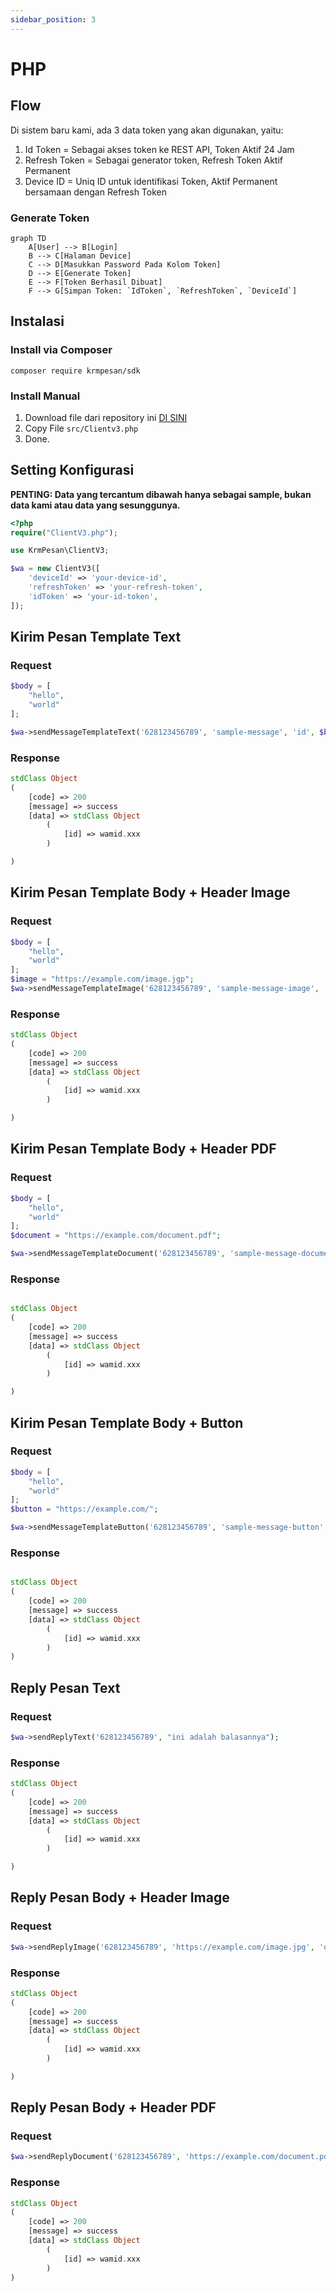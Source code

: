 ```yaml
---
sidebar_position: 3
---
```


# PHP

## Flow

Di sistem baru kami, ada 3 data token yang akan digunakan, yaitu:

1. Id Token = Sebagai akses token ke REST API, Token Aktif 24 Jam
2. Refresh Token = Sebagai generator token, Refresh Token Aktif Permanent
3. Device ID = Uniq ID untuk identifikasi Token, Aktif Permanent bersamaan dengan Refresh Token

### Generate Token

```mermaid
graph TD
    A[User] --> B[Login]
    B --> C[Halaman Device]
    C --> D[Masukkan Password Pada Kolom Token]
    D --> E[Generate Token]
    E --> F[Token Berhasil Dibuat]
    F --> G[Simpan Token: `IdToken`, `RefreshToken`, `DeviceId`]
```


## Instalasi

### Install via Composer

```
composer require krmpesan/sdk
```

### Install Manual

1. Download file dari repository ini [DI SINI](https://github.com/KrmPesan/SDK-PHP/releases)
2. Copy File `src/Clientv3.php`
3. Done.

## Setting Konfigurasi

**PENTING: Data yang tercantum dibawah hanya sebagai sample, bukan data kami atau data yang sesunggunya.**

```php
<?php
require("ClientV3.php");

use KrmPesan\ClientV3;

$wa = new ClientV3([
    'deviceId' => 'your-device-id',
    'refreshToken' => 'your-refresh-token',
    'idToken' => 'your-id-token',
]);
```

## Kirim Pesan Template Text

### Request

```php
$body = [
    "hello",
    "world"
];

$wa->sendMessageTemplateText('628123456789', 'sample-message', 'id', $body);
```

### Response

```php
stdClass Object
(
    [code] => 200
    [message] => success
    [data] => stdClass Object
        (
            [id] => wamid.xxx
        )

)
```

## Kirim Pesan Template Body + Header Image

### Request

```php
$body = [
    "hello",
    "world"
];
$image = "https://example.com/image.jgp";
$wa->sendMessageTemplateImage('628123456789', 'sample-message-image', 'id', $body, $image);
```

### Response

```php
stdClass Object
(
    [code] => 200
    [message] => success
    [data] => stdClass Object
        (
            [id] => wamid.xxx
        )

)
```

## Kirim Pesan Template Body + Header PDF

### Request

```php
$body = [
    "hello",
    "world"
];
$document = "https://example.com/document.pdf";

$wa->sendMessageTemplateDocument('628123456789', 'sample-message-document', 'id', $body, $document);
```

### Response

```php

stdClass Object
(
    [code] => 200
    [message] => success
    [data] => stdClass Object
        (
            [id] => wamid.xxx
        )

)
```

## Kirim Pesan Template Body + Button

### Request

```php
$body = [
    "hello",
    "world"
];
$button = "https://example.com/";

$wa->sendMessageTemplateButton('628123456789', 'sample-message-button', 'id', $body, $button);
```

### Response

```php

stdClass Object
(
    [code] => 200
    [message] => success
    [data] => stdClass Object
        (
            [id] => wamid.xxx
        )
)
```

## Reply Pesan Text

### Request

```php
$wa->sendReplyText('628123456789', "ini adalah balasannya");
```

### Response

```php
stdClass Object
(
    [code] => 200
    [message] => success
    [data] => stdClass Object
        (
            [id] => wamid.xxx
        )

)
```

## Reply Pesan Body + Header Image

### Request

```php
$wa->sendReplyImage('628123456789', 'https://example.com/image.jpg', 'optional, kalau tidak ada kasih null.');
```

### Response

```php
stdClass Object
(
    [code] => 200
    [message] => success
    [data] => stdClass Object
        (
            [id] => wamid.xxx
        )

)
```

## Reply Pesan Body + Header PDF

### Request

```php
$wa->sendReplyDocument('628123456789', 'https://example.com/document.pdf');
```

### Response

```php
stdClass Object
(
    [code] => 200
    [message] => success
    [data] => stdClass Object
        (
            [id] => wamid.xxx
        )
)
```
